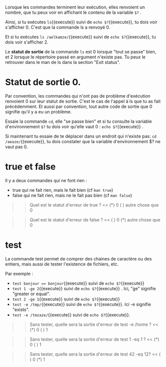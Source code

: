 Lorsque les commandes terminent leur exécution, elles renvoient un nombre, que tu peux voir en affichant le contenu de la variable `$?` .

Ainsi, si tu exécutes `ls`{{execute}} suivi de `echo $?`{{execute}}, tu dois voir s'afficher 0. C'est que la commande ls a renvoyé 0.

Et si tu exécutes `ls /aelkamze/`{{execute}} suivi de `echo $?`{{execute}}, tu dois voir s'afficher 2.

Le **statut de sortie** de la commande `ls` est 0 lorsque "tout se passe" bien, et 2 lorsque le répertoire passé en argument n'existe pas. Tu peux le retrouver dans le man de ls dans la section "Exit status".

# Statut de sortie 0.

Par convention, les commandes qui n'ont pas de problème d'exécution renvoient 0 sur leur statut de sortie. C'est le cas de l'appel à  ls que tu as fait précédemment. Et aussi par convention, tout autre code de sortie que 0 signifie qu'il y a eu un problème.

Essaie la commande `cd`, elle "se passe bien" et si tu consulte la variable d'environnement `$?` tu dois voir qu'elle vaut 0 : `echo $?`{{execute}} .

Si maintenant tu essaie de te déplacer dans un endroit qui n'existe pas: `cd /aeaze/`{{execute}}, tu dois constater que la variable d'environnement $? ne vaut pas 0.

# true et false

Il y a deux commandes qui ne font rien :
* true qui ne fait rien, mais le fait bien (cf ̀`man true`)
* false qui ne fait rien, mais ne le fait pas bien (cf `man false`)


>> Quel est le statut d'erreur de true ? <<
(*) 0
( ) autre chose que 0

>> Quel est le statut d'erreur de false ? <<
( ) 0
(*) autre chose que 0


# test

La commande test permet de comprer des chaines de caractère ou des entiers, mais aussi de tester l'existence de fichiers, etc.

Par exemple :

* `test bonjour == bonjour`{{execute}} suivi de `echo $?`{{execute}}
* `test 1 -ge 2`{{execute}} suivi de `echo $?`{{execute}} . Ici, "ge" signifie "greater or equal".
* `test 2 -ge 1`{{execute}} suivi de `echo $?`{{execute}}
* `test -e /tmp/`{{execute}} suivi de `echo $?`{{execute}}. Ici -e signifie "exists".
* `test -e /tmzaze/`{{execute}} suivi de `echo $?`{{execute}}.



>> Sans tester, quelle sera la sortie d'erreur de test -e /home ? <<
(*) 0
( ) 1

>> Sans tester, quelle sera la sortie d'erreur de test 1 -eq 1 ? <<
(*) 0
( ) 1


>> Sans tester, quelle sera la sortie d'erreur de test  42 -eq 12? <<
( ) 0
(*) 1

